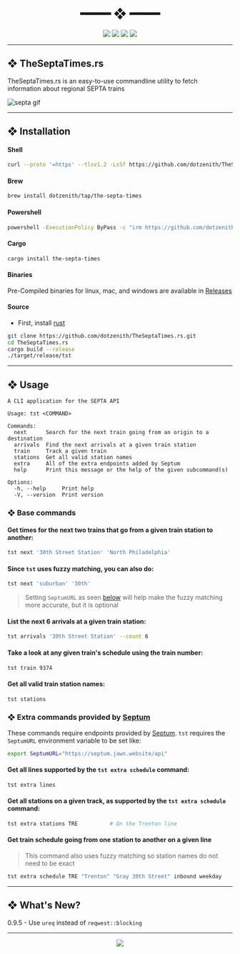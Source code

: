<h1 align="center"> ━━━━  ❖  ━━━━ </h1>

<!-- BADGES -->
<div align="center">
   <p></p>
   
   <img src="https://img.shields.io/github/stars/dotzenith/TheSeptaTimes.rs?color=F8BD96&labelColor=302D41&style=for-the-badge">   

   <img src="https://img.shields.io/github/forks/dotzenith/TheSeptaTimes.rs?color=DDB6F2&labelColor=302D41&style=for-the-badge">   

   <img src="https://img.shields.io/github/repo-size/dotzenith/TheSeptaTimes.rs?color=ABE9B3&labelColor=302D41&style=for-the-badge">
   
   <img src="https://img.shields.io/github/commit-activity/y/dotzenith/TheSeptaTimes.rs?color=96CDFB&labelColor=302D41&style=for-the-badge&label=COMMITS"/>
   <br>
</div>

<p/>

---

## ❖ TheSeptaTimes.rs

TheSeptaTimes.rs is an easy-to-use commandline utility to fetch information about regional SEPTA trains

  <img src="https://github.com/dotzenith/dotzenith/blob/main/assets/TheSeptaTimes/septa.gif" alt="septa gif">

---

## ❖ Installation

#### Shell
```sh
curl --proto '=https' --tlsv1.2 -LsSf https://github.com/dotzenith/TheSeptaTimes.rs/releases/latest/download/the-septa-times-installer.sh | sh
```

#### Brew
```sh
brew install dotzenith/tap/the-septa-times
```

#### Powershell
```sh
powershell -ExecutionPolicy ByPass -c "irm https://github.com/dotzenith/TheSeptaTimes.rs/releases/latest/download/the-septa-times-installer.ps1 | iex"
```

#### Cargo
```sh
cargo install the-septa-times
```

#### Binaries
Pre-Compiled binaries for linux, mac, and windows are available in [Releases](https://github.com/dotzenith/TheSeptaTimes.rs/releases)

#### Source
- First, install [rust](https://rustup.rs/)
```sh
git clone https://github.com/dotzenith/TheSeptaTimes.rs.git
cd TheSeptaTimes.rs
cargo build --release
./target/release/tst
```

---

## ❖ Usage

```
A CLI application for the SEPTA API

Usage: tst <COMMAND>

Commands:
  next      Search for the next train going from an origin to a destination
  arrivals  Find the next arrivals at a given train station
  train     Track a given train
  stations  Get all valid station names
  extra     All of the extra endpoints added by Septum
  help      Print this message or the help of the given subcommand(s)

Options:
  -h, --help     Print help
  -V, --version  Print version
```

### ❖ Base commands

#### Get times for the next two trains that go from a given train station to another:
```sh
tst next '30th Street Station' 'North Philadelphia'
```

#### Since `tst` uses fuzzy matching, you can also do:
```sh
tst next 'suburban' '30th'
```
> Setting `SeptumURL` as seen [below](#-extra-commands-provided-by-septum) will help make the fuzzy matching more accurate, but it is optional

#### List the next 6 arrivals at a given train station:
```sh
tst arrivals '30th Street Station' --count 6
```

#### Take a look at any given train's schedule using the train number:
```sh
tst train 9374
```

#### Get all valid train station names:
```sh
tst stations
```

### ❖ Extra commands provided by [Septum](https://github.com/dotzenith/Septum)

These commands require endpoints provided by [Septum](https://github.com/dotzenith/Septum).
`tst` requires the `SeptumURL` environment variable to be set like:

```sh
export SeptumURL="https://septum.jawn.website/api"
```

#### Get all lines supported by the `tst extra schedule` command:
```sh
tst extra lines
```

#### Get all stations on a given track, as supported by the `tst extra schedule` command:
```sh
tst extra stations TRE          # On the Trenton line
```

#### Get train schedule going from one station to another on a given line
> This command also uses fuzzy matching so station names do not need to be exact
```sh
tst extra schedule TRE "Trenton" "Gray 30th Street" inbound weekday
```

---

## ❖ What's New? 

0.9.5 - Use `ureq` instead of `reqwest::blocking`

---

<div align="center">

   <img src="https://img.shields.io/static/v1.svg?label=License&message=MIT&color=F5E0DC&labelColor=302D41&style=for-the-badge">

</div>
